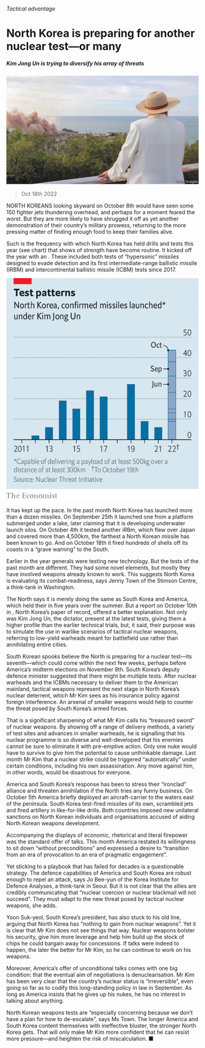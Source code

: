 ###### Tactical advantage

# North Korea is preparing for another nuclear test—or many 

##### Kim Jong Un is trying to diversify his array of threats 

![image](images/20221022_ASP001.jpg) 

> Oct 18th 2022 

NORTH KOREANS looking skyward on October 8th would have seen some 150 fighter jets thundering overhead, and perhaps for a moment feared the worst. But they are more likely to have shrugged it off as yet another demonstration of their country’s military prowess, returning to the more pressing matter of finding enough food to keep their families alive. 

Such is the frequency with which North Korea has held drills and tests this year (see chart) that shows of strength have become routine. It kicked off the year with an . These included both tests of “hypersonic” missiles designed to evade detection and its first intermediate-range ballistic missile (IRBM) and intercontinental ballistic missile (ICBM) tests since 2017. 

![image](images/20221022_ASC410.png) 


It has kept up the pace. In the past month North Korea has launched more than a dozen missiles. On September 25th it launched one from a platform submerged under a lake, later claiming that it is developing underwater launch silos. On October 4th it tested another iRBm, which flew over Japan and covered more than 4,500km, the farthest a North Korean missile has been known to go. And on October 18th it fired hundreds of shells off its coasts in a “grave warning” to the South. 

Earlier in the year generals were testing new technology. But the tests of the past month are different. They had some novel elements, but mostly they have involved weapons already known to work. This suggests North Korea is evaluating its combat-readiness, says Jenny Town of the Stimson Centre, a think-tank in Washington. 

The North says it is merely doing the same as South Korea and America, which held their  in five years over the summer. But a report on October 10th in , North Korea’s paper of record, offered a better explanation. Not only was Kim Jong Un, the dictator, present at the latest tests, giving them a higher profile than the earlier technical trials, but, it said, their purpose was to simulate the use in warlike scenarios of tactical nuclear weapons, referring to low-yield warheads meant for battlefield use rather than annihilating entire cities. 

South Korean spooks believe the North is preparing for a nuclear test—its seventh—which could come within the next few weeks, perhaps before America’s midterm elections on November 8th. South Korea’s deputy defence minister suggested that there might be multiple tests. After nuclear warheads and the ICBMs necessary to deliver them to the American mainland, tactical weapons represent the next stage in North Korea’s nuclear deterrent, which Mr Kim sees as his insurance policy against foreign interference. An arsenal of smaller weapons would help to counter the threat posed by South Korea’s armed forces.

That is a significant sharpening of what Mr Kim calls his “treasured sword” of nuclear weapons. By showing off a range of delivery methods, a variety of test sites and advances in smaller warheads, he is signalling that his nuclear programme is so diverse and well-developed that his enemies cannot be sure to eliminate it with pre-emptive action. Only one nuke would have to survive to give him the potential to cause unthinkable damage. Last month Mr Kim  that a nuclear strike could be triggered “automatically” under certain conditions, including his own assassination. Any move against him, in other words, would be disastrous for everyone. 

America and South Korea’s response has been to stress their “ironclad” alliance and threaten annihilation if the North tries any funny business. On October 5th America briefly deployed an aircraft-carrier to the waters east of the peninsula. South Korea test-fired missiles of its own, scrambled jets and fired artillery in like-for-like drills. Both countries imposed new unilateral sanctions on North Korean individuals and organisations accused of aiding North Korean weapons development. 

Accompanying the displays of economic, rhetorical and literal firepower was the standard offer of talks. This month America restated its willingness to sit down “without preconditions” and expressed a desire to “transition from an era of provocation to an era of pragmatic engagement”.

Yet sticking to a playbook that has failed for decades is a questionable strategy. The defence capabilities of America and South Korea are robust enough to repel an attack, says Jo Bee-yun of the Korea Institute for Defence Analyses, a think-tank in Seoul. But it is not clear that the allies are credibly communicating that “nuclear coercion or nuclear blackmail will not succeed”. They must adapt to the new threat posed by tactical nuclear weapons, she adds.

Yoon Suk-yeol, South Korea’s president, has also stuck to his old line, arguing that North Korea has “nothing to gain from nuclear weapons”. Yet it is clear that Mr Kim does not see things that way. Nuclear weapons bolster his security, give him more leverage and help him build up the stock of chips he could bargain away for concessions. If talks were indeed to happen, the later the better for Mr Kim, so he can continue to work on his weapons. 

Moreover, America’s offer of unconditional talks comes with one big condition: that the eventual aim of negotiations is denuclearisation. Mr Kim has been very clear that the country’s nuclear status is “irreversible”, even going so far as to codify this long-standing policy in law in September. As long as America insists that he gives up his nukes, he has no interest in talking about anything. 

North Korean weapons tests are “especially concerning because we don’t have a plan for how to de-escalate”, says Ms Town. The longer America and South Korea content themselves with ineffective bluster, the stronger North Korea gets. That will only make Mr Kim more confident that he can resist more pressure—and heighten the risk of miscalculation. ■

